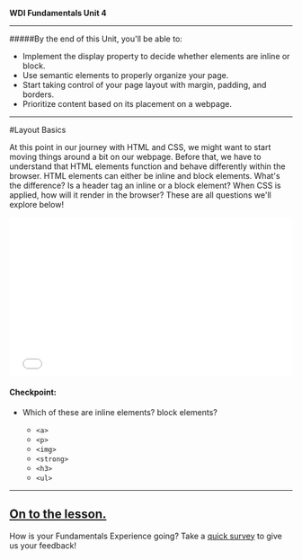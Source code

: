 **WDI Fundamentals Unit 4**

---

#####By the end of this Unit, you'll be able to:

* Implement the display property to decide whether elements are inline or block.
* Use semantic elements to properly organize your page.
* Start taking control of your page layout with margin, padding, and borders.
* Prioritize content based on its placement on a webpage.

---
#Layout Basics

At this point in our journey with HTML and CSS, we might want to start moving things around a bit on our webpage. Before that, we have to understand that HTML elements function and behave differently within the browser. HTML elements can either be inline and block elements. What's the difference? Is a header tag an inline or a block element? When CSS is applied, how will it render in the browser? These are all questions we'll explore below!

<div class="wistia_responsive_padding" style="padding:56.25% 0 0 0;position:relative;"><div class="wistia_responsive_wrapper" style="height:100%;left:0;position:absolute;top:0;width:100%;"><iframe src="//fast.wistia.net/embed/iframe/5jz9br5kiz?seo=false&videoFoam=true" allowtransparency="true" frameborder="0" scrolling="no" class="wistia_embed" name="wistia_embed" allowfullscreen mozallowfullscreen webkitallowfullscreen oallowfullscreen msallowfullscreen width="100%" height="100%"></iframe></div></div>
<script src="//fast.wistia.net/assets/external/E-v1.js" async></script>

#### Checkpoint:

* Which of these are inline elements? block elements?

  * `<a>`
  * `<p>`
  * `<img>`
  * `<strong>`
  * `<h3>`
  * `<ul>`


---

[On to the lesson.](02_lesson.md)
---
How is your Fundamentals Experience going? Take a [quick survey](../feedback.md) to give us your feedback!
